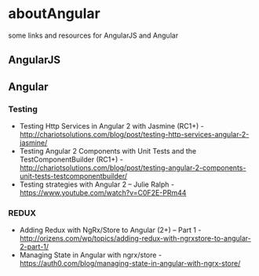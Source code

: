 # aboutAngular
some links and resources for AngularJS and Angular


## AngularJS

## Angular

### Testing

* Testing Http Services in Angular 2 with Jasmine (RC1+) - http://chariotsolutions.com/blog/post/testing-http-services-angular-2-jasmine/
* Testing Angular 2 Components with Unit Tests and the TestComponentBuilder (RC1+) - http://chariotsolutions.com/blog/post/testing-angular-2-components-unit-tests-testcomponentbuilder/
* Testing strategies with Angular 2 – Julie Ralph - https://www.youtube.com/watch?v=C0F2E-PRm44

### REDUX

* Adding Redux with NgRx/Store to Angular (2+) – Part 1 - http://orizens.com/wp/topics/adding-redux-with-ngrxstore-to-angular-2-part-1/
* Managing State in Angular with ngrx/store - https://auth0.com/blog/managing-state-in-angular-with-ngrx-store/
